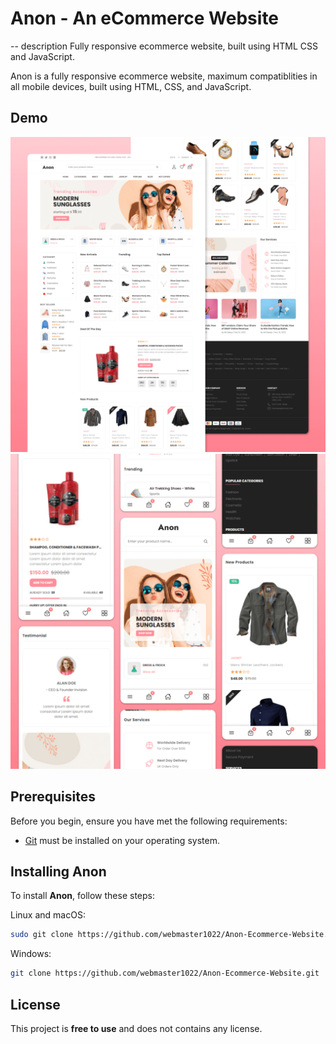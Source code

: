 # Anon - An eCommerce Website

-- description
Fully responsive ecommerce website, built using HTML CSS and JavaScript.

Anon is a fully responsive ecommerce website, maximum compatiblities in all mobile devices, built using HTML, CSS, and JavaScript.

## Demo

![Anon Desktop Demo](./website-demo-image/desktop.png "Desktop Demo")
![Anon Mobile Demo](./website-demo-image/mobile.png "Mobile Demo")

## Prerequisites

Before you begin, ensure you have met the following requirements:

* [Git](https://git-scm.com/downloads "Download Git") must be installed on your operating system.

## Installing Anon

To install **Anon**, follow these steps:

Linux and macOS:

```bash
sudo git clone https://github.com/webmaster1022/Anon-Ecommerce-Website.git
```

Windows:

```bash
git clone https://github.com/webmaster1022/Anon-Ecommerce-Website.git
```

## License

This project is **free to use** and does not contains any license.
